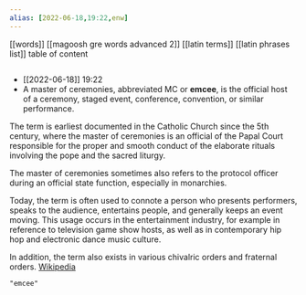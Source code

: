 ```yaml
---
alias: [2022-06-18,19:22,enw]
---
```

[[words]] [[magoosh gre words advanced 2]] [[latin terms]] [[latin phrases list]]
table of content
```toc
```

- [[2022-06-18]] 19:22
- A master of ceremonies, abbreviated MC or **emcee**, is the official host of a ceremony, staged event, conference, convention, or similar performance.

The term is earliest documented in the Catholic Church since the 5th century, where the master of ceremonies is an official of the Papal Court responsible for the proper and smooth conduct of the elaborate rituals involving the pope and the sacred liturgy.

The master of ceremonies sometimes also refers to the protocol officer during an official state function, especially in monarchies.

Today, the term is often used to connote a person who presents performers, speaks to the audience, entertains people, and generally keeps an event moving. This usage occurs in the entertainment industry, for example in reference to television game show hosts, as well as in contemporary hip hop and electronic dance music culture.

In addition, the term also exists in various chivalric orders and fraternal orders.
[Wikipedia](https://en.wikipedia.org/wiki/Master%20of%20ceremonies)
```query
"emcee"
```